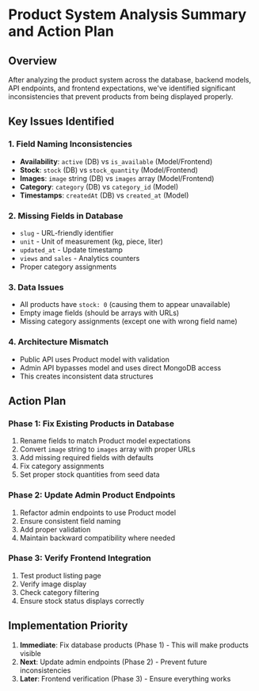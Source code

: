 # Product System Analysis Summary and Action Plan

## Overview
After analyzing the product system across the database, backend models, API endpoints, and frontend expectations, we've identified significant inconsistencies that prevent products from being displayed properly.

## Key Issues Identified

### 1. Field Naming Inconsistencies
- **Availability**: `active` (DB) vs `is_available` (Model/Frontend)
- **Stock**: `stock` (DB) vs `stock_quantity` (Model/Frontend)
- **Images**: `image` string (DB) vs `images` array (Model/Frontend)
- **Category**: `category` (DB) vs `category_id` (Model)
- **Timestamps**: `createdAt` (DB) vs `created_at` (Model)

### 2. Missing Fields in Database
- `slug` - URL-friendly identifier
- `unit` - Unit of measurement (kg, piece, liter)
- `updated_at` - Update timestamp
- `views` and `sales` - Analytics counters
- Proper category assignments

### 3. Data Issues
- All products have `stock: 0` (causing them to appear unavailable)
- Empty image fields (should be arrays with URLs)
- Missing category assignments (except one with wrong field name)

### 4. Architecture Mismatch
- Public API uses Product model with validation
- Admin API bypasses model and uses direct MongoDB access
- This creates inconsistent data structures

## Action Plan

### Phase 1: Fix Existing Products in Database
1. Rename fields to match Product model expectations
2. Convert `image` string to `images` array with proper URLs
3. Add missing required fields with defaults
4. Fix category assignments
5. Set proper stock quantities from seed data

### Phase 2: Update Admin Product Endpoints
1. Refactor admin endpoints to use Product model
2. Ensure consistent field naming
3. Add proper validation
4. Maintain backward compatibility where needed

### Phase 3: Verify Frontend Integration
1. Test product listing page
2. Verify image display
3. Check category filtering
4. Ensure stock status displays correctly

## Implementation Priority
1. **Immediate**: Fix database products (Phase 1) - This will make products visible
2. **Next**: Update admin endpoints (Phase 2) - Prevent future inconsistencies
3. **Later**: Frontend verification (Phase 3) - Ensure everything works